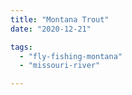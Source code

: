 ```yaml
---
title: "Montana Trout"
date: "2020-12-21"

tags: 
  - "fly-fishing-montana"
  - "missouri-river"

---
```



